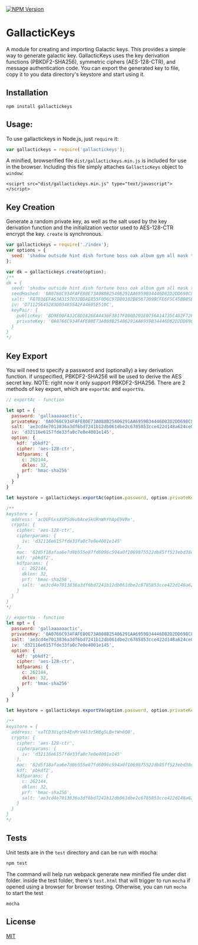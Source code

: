   [![NPM Version][npm-image]][npm-url]

# GallacticKeys
A module for creating and importing Galactic keys. This provides a simple way to generate galactic key.
GallacticKeys uses the key derivation functions (PBKDF2-SHA256), symmetric ciphers (AES-128-CTR), and message authentication code. You can export the generated key to file, copy it to you data directory's keystore and start using it.

## Installation
```npm install gallactickeys```

## Usage:
To use gallactickeys in Node.js, just ```require``` it:

```js
var gallactickeys = require('gallactickeys');
```

A minified, browserified file ```dist/gallactickeys.min.js``` is included for use in the browser. Including this file simply attaches ```GallacticKeys``` object to ```window```:

```<sciprt src="dist/gallactickeys.min.js" type="text/javascript"></script>```

## Key Creation
Generate a random private key, as well as the salt used by the key derivation function and the initialization vector used to AES-128-CTR encrypt the key. ```create``` is synchronous.

```js
var gallactickeys = require('./index');
var options = {
  seed: 'shadow outside hint dish fortune boss oak album gym all mask there' // optional
};

var dk = gallactickeys.create(option);
/**
dk = {
  seed: 'shadow outside hint dish fortune boss oak album gym all mask there',
  seedHashed: '0A0766C934FAFE80E73A088B25406291AA6959B34446D82D2DD698C88100EDD9',
  salt: 'F87D36EFA63A3157D32BDAE855F0D6C97D80102B8567209BCFE6F5C45BB85E8B',
  iv: 'D71125645283D034855A2F44605E510C',
  keyPair: {
    publicKey: 'BD9E00FA32C8D1826EA4436F3817F800D201E0756A14735C4D2F72F30D11B1BE',
    privateKey: '0A0766C934FAFE80E73A088B25406291AA6959B34446D82D2DD698C88100EDD9BD9E00FA32C8D1826EA4436F3817F800D201E0756A14735C4D2F72F30D11B1BE'
  }
}
*/
```
## Key Export
You will need to specify a password and (optionally) a key derivation function. if unspecified, PBKDF2-SHA256 will be used to derive the AES secret key. NOTE: right now it only support PBKDF2-SHA256. There are 2 methods of key export, which are `exportAc` and
`exportVa`.

```js
// exportAc - function

let opt = {
  password: 'gallaaaaaactic',
  privateKey: '0A0766C934FAFE80E73A088B25406291AA6959B34446D82D2DD698C88100EDD9BD9E00FA32C8D1826EA4436F3817F800D201E0756A14735C4D2F72F30D11B1BE',
  salt: 'ae3cd4e7013836a3df6bd7241b12db061dbe2c6785853cce422d148a624ce0bd',
  iv: 'd32116e6157fde33fa0c7e0e4001e145',
  option: {
    kdf: 'pbkdf2',
    cipher: 'aes-128-ctr',
    kdfparams: {
      c: 262144,
      dklen: 32,
      prf: 'hmac-sha256'
    }
  }
}

let keystore = gallactickeys.exportAc(option.password, option.privateKey, option.salt, option.iv, option.option);

/**
keystore = {
  address: 'acQUFGxsXVPSd6vbAceSkURnWhYhApE9VRe',
  crypto: {
    cipher: 'aes-128-ctr',
    cipherparams: {
      iv: 'd32116e6157fde33fa0c7e0e4001e145'
    },
    mac: '82d5f18afaa6e7d0b555e87fd6096c594a0f1069875522db85ff523ebd38dabe',
    kdf: 'pbkdf2',
    kdfparams: {
      c: 262144,
      dklen: 32,
      prf: 'hmac-sha256',
      salt: 'ae3cd4e7013836a3df6bd7241b12db061dbe2c6785853cce422d148a624ce0bd'
    }
  }
}
*/

// exportVa - function
let opt = {
  password: 'gallaaaaaactic',
  privateKey: '0A0766C934FAFE80E73A088B25406291AA6959B34446D82D2DD698C88100EDD9BD9E00FA32C8D1826EA4436F3817F800D201E0756A14735C4D2F72F30D11B1BE',
  salt: 'ae3cd4e7013836a3df6bd7241b12db061dbe2c6785853cce422d148a624ce0bd',
  iv: 'd32116e6157fde33fa0c7e0e4001e145',
  option: {
    kdf: 'pbkdf2',
    cipher: 'aes-128-ctr',
    kdfparams: {
      c: 262144,
      dklen: 32,
      prf: 'hmac-sha256'
    }
  }
}

let keystore = gallactickeys.exportVa(option.password, option.privateKey, option.salt, option.iv, option.option);

/**
keystore = {
  address: 'vaTCD3Uigtb4EnMrV453z5H8g5LBxtWn6Q8',
  crypto: {
    cipher: 'aes-128-ctr',
    cipherparams: {
      iv: 'd32116e6157fde33fa0c7e0e4001e145'
    },
    mac: '82d5f18afaa6e7d0b555e87fd6096c594a0f1069875522db85ff523ebd38dabe',
    kdf: 'pbkdf2',
    kdfparams: {
      c: 262144,
      dklen: 32,
      prf: 'hmac-sha256',
      salt: 'ae3cd4e7013836a3df6bd7241b12db061dbe2c6785853cce422d148a624ce0bd'
    }
  }
}
*/
```

## Tests
Unit tests are in the ```test``` directory and can be run with mocha:
```
npm test
```

The command will help run webpack generate new minified file under dist folder. inside the test folder, there's ```test.html``` that will trigger to run ```mocha``` if opened using a browser for browser testing. Otherwise, you can run ```mocha``` to start the test
```
mocha
```

## License
[MIT](LICENSE)

[npm-image]: https://img.shields.io/npm/v/gallactickeys.svg
[npm-url]: https://npmjs.org/package/gallactickeys